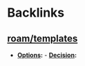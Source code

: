 
# Backlinks
## [roam/templates](<roam/templates.md>)
- **[Options](<Options.md>):**
            - **[Decision](<Decision.md>):**

